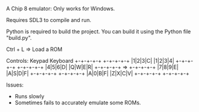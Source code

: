 A Chip 8 emulator:
Only works for Windows.

Requires SDL3 to compile and run.

Python is required to build the project. You can build it using the Python file "build.py".

Ctrl + L => Load a ROM

Controls:
Keypad       Keyboard
+-+-+-+-+    +-+-+-+-+
|1|2|3|C|    |1|2|3|4|
+-+-+-+-+    +-+-+-+-+
|4|5|6|D|    |Q|W|E|R|
+-+-+-+-+ => +-+-+-+-+
|7|8|9|E|    |A|S|D|F|
+-+-+-+-+    +-+-+-+-+
|A|0|B|F|    |Z|X|C|V|
+-+-+-+-+    +-+-+-+-+

Issues:
- Runs slowly
- Sometimes fails to accurately emulate some ROMs.


